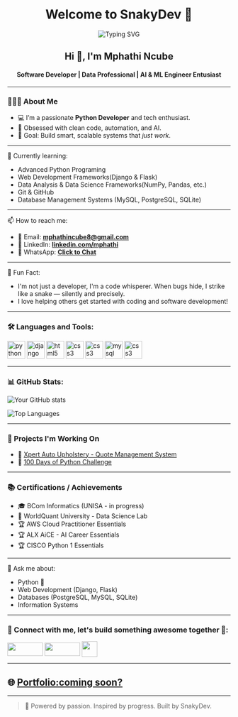 
# <h1 align="center">Welcome to SnakyDev 🐍</h1>

<p align="center">
  <img src="https://readme-typing-svg.herokuapp.com?font=Fira+Code&duration=3000&pause=1000&color=cc0000&center=true&vCenter=true&width=435&lines=Passionate+Python+Developer;Snaky+Clean+Code+%F0%9F%94%A5;Machine+Learning+%7C+AI+Enthusiast;Let's+build+something+awesome!" alt="Typing SVG" />
</p>


<h2 align="center">Hi 👋, I'm Mphathi Ncube</h2>
<h4 align="center">Software Developer | Data Professional | AI & ML Engineer Entusiast</h4>

---

### 👨🏽‍🎓 About Me

- 💻 I’m a passionate **Python Developer** and tech enthusiast.  
- 🐍 Obsessed with clean code, automation, and AI.    
- 🎯 Goal: Build smart, scalable systems that *just work*.

---
🧠 Currently learning:

- Advanced Python Programing
- Web Development Frameworks(Django & Flask)
- Data Analysis & Data Science Frameworks(NumPy, Pandas, etc.)
- Git & GitHub
- Database Management Systems (MySQL, PostgreSQL, SQLite)

---
📫 How to reach me:
- 📧 Email: **mphathincube8@gmail.com**
- 🔗 LinkedIn: **[linkedin.com/mphathi](https://www.linkedin.com/in/mphathincube8/)**
- 💬 WhatsApp: **[Click to Chat](https://wa.me/27733581246)**
  
---
🖤 Fun Fact:
- I'm not just a developer, I'm a code whisperer. When bugs hide, I strike like a snake — silently and precisely.
- I love helping others get started with coding and software development!

---

### 🛠️ Languages and Tools:
<p align="left">
  <img src="https://cdn.jsdelivr.net/gh/devicons/devicon/icons/python/python-original.svg" alt="python" width="40" height="40"/>
  <img src="https://cdn.jsdelivr.net/gh/devicons/devicon/icons/django/django-plain.svg" alt="django" width="40" height="40"/>
  <img src="https://cdn.jsdelivr.net/gh/devicons/devicon/icons/html5/html5-original.svg" alt="html5" width="40" height="40"/>
  <img src="https://cdn.jsdelivr.net/gh/devicons/devicon/icons/css3/css3-original.svg" alt="css3" width="40" height="40"/>
  <img src="https://cdn.jsdelivr.net/gh/devicons/devicon@latest/icons/postgresql/postgresql-original-wordmark.svg" alt="css3" width="40" height="40" />
  <img src="https://cdn.jsdelivr.net/gh/devicons/devicon/icons/mysql/mysql-original.svg" alt="mysql" width="40" height="40"/>
  <img src="https://cdn.jsdelivr.net/gh/devicons/devicon@latest/icons/sqlite/sqlite-original-wordmark.svg" alt="css3" width="40" height="40" />

</p>

---

### 📊 GitHub Stats:
![Your GitHub stats](https://github-readme-stats.vercel.app/api?username=SnakyDev&show_icons=true&theme=radical)

![Top Languages](https://github-readme-stats.vercel.app/api/top-langs/?username=SnakyDev&layout=compact&theme=radical)

---
### 🧠 Projects I'm Working On

- 💼 [Xpert Auto Upholstery - Quote Management System](https://github.com/SnakyDev/xpert-quotes)
- 📙 [100 Days of Python Challenge](https://github.com/SnakyDev/100-days-of-python)

---

### 📚 Certifications / Achievements
- 🎓 BCom Informatics (UNISA - in progress)
- 🏅 WorldQuant University - Data Science Lab
- 🏆 AWS Cloud Practitioner Essentials
- 🏆 ALX AiCE - AI Career Essentials
- 🏆 CISCO Python 1 Essentials


---

💬 Ask me about:
- Python 🐍
- Web Development (Django, Flask)
- Databases (PostgreSQL, MySQL, SQLite)
- Information Systems

---

### 🔗 Connect with me, let's build something awesome together 🚀:


<p>
  <a href="https://linkedin.com/in/mphathincube8" target="blank"><img align="center" src="https://img.shields.io/badge/LinkedIn-blue?logo=linkedin&style=flat" width="80" height="30" /></a>
  <a href="mailto:mphathincube8@gmail.com" target="blank"><img align="center" src="https://img.shields.io/badge/Email-red?logo=gmail&style=flat" width="80" height="30" /></a>
<a href="https://wa.me/27733581246" target="blank"><img align="center" src="https://encrypted-tbn0.gstatic.com/images?q=tbn:ANd9GcSLxiZP5-HeMYFvrOHKiye9yYZy5sTeuSlOEg&s" width="35" height="35" /></a>
</p>

---

## 🌐 **[Portfolio:coming soon?](snakydev.dev)**

---

> 🐍 Powered by passion. Inspired by progress. Built by SnakyDev.

